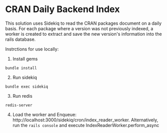 # CRAN Daily Backend Index

This solution uses Sidekiq to read the CRAN packages document on a daily basis. For each package where a version was not previously indexed, a worker is created to extract and save the new version's information into the rails database.

Instrctions for use locally:
1. Install gems
```
bundle install
```

2. Run sidekiq
```
bundle exec sidekiq
```

3. Run redis
```
redis-server
```

4. Load the worker and Enqueue: http://localhost:3000/sidekiq/cron/index_reader_worker. Alternatively, run the `rails console` and execute IndexReaderWorker.perform_async
